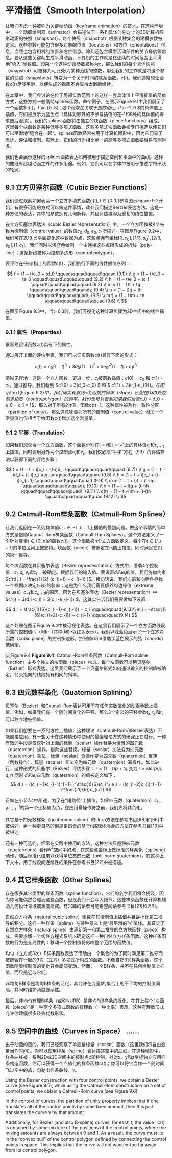 # 平滑插值（Smooth Interpolation）
让我们考虑一种被称为关键帧动画（keyframe animation）的技术。在这种环境中，一个动画绘制器（animator）会描述位于一系列具体时刻之上的3D计算机图形动画的快照（snapshot）。每个快照（snapshot）根据某种集合的建模参数被定义。这些参数可能包含很多对象的位置（locations）和方位（orientations）信息，当然也包含相机的位置和方位信息。除此还包含模型活动部件的关节角度等信息。要从这些关键帧生成平滑动画，计算机的工作就是在连续的时间范围上平滑地“填入”参数值。如果一个这种动画参数被称为c，那么我们的每个具体快照（snapshot）可被称为$c_i$,此处i为某种范围的整数，那么我们的工作就是将这个参数的快照（snapshots）转变为一个关于时间的联系函数，$c(t)$。我们通常想让函数$c(t)$足够平滑，以便生成的动画不会显得太断断续续。

在本章中，我们会讨论在位于局部实数范围上的这样一套具体值上平滑插值的简单方式，这些方式一般借助splines函数。举个例子，在图示$\text{Figure 9.1}$中我们展示了一个函数$c(t)，t \in [0..8] $,这个函数在关联于整数值$c_i,i \in -1..9 $的具体值上插值，它们被展示为蓝色点（具体对额外的不参与插值的在-1和9处的具体值的需求随后澄清）。我们的splines函数将由独立的块函数（piece functions）组成，这里每个块函数是某种低等多项式函数。这些多项式块函数会被专门挑选以便它们可以平滑地”缝合在一起“。splines函数经常被用于计算机图形中，因为它们易于表达，评估和控制。实际上，它们的行为相比单一的高等多项式函数要容易预测得多。

我们也会展示这样的splines函数表达如何被用于描述空间和平面中的曲线。这样的曲线有超越动画之外的许多用途。例如，它们可以在字体中被用于描述字符形状的轮廓。

## 9.1 立方贝塞尔函数（Cubic Bezier Functions）
我们通过观察如何表达一个立方多项式函数$c(t),t \in [0..1]$(参考图示$\text{Figure 9.2}$开始。有很多可能的方式可以做这件事情，此处我们描述Berzier表达方法。这是一种方便的表达，其中的参数拥有几何解释，并且评估减弱为重复的线性插值。

在立方贝塞尔表达法（cubic Bezier representation）中，一个立方函数被4个被称为控制值（control value）的数值$c_0,d_0,e_0,c_1$所描述。在图示$\text{Figure 9.2}$中，我们可在2D(t,c)平面视化这种数据为点，这些点拥有坐标$[0,c_0],[1/3,d_0],[2/3,e_0],[1,c_1]$。我们同时以浅蓝色绘制一个由连接这些点所形成的折线（poly-line）；这条折线被称为控制多边形（control polygon）。

要评估在任何t指上的函数c(t)，我们执行下面的线性插值序列：

$$
   f = (1 − t)c_0 + td_0 \qquad\qquad\qquad\qquad (9.1)\ \\
	g = (1 − t)d_0 + te_0 \qquad\qquad\qquad\qquad (9.2) \\
	h = (1 − t)e_0 + tc_1 \qquad\qquad\qquad\qquad (9.3) \\
   m = (1 − t)f + tg  \qquad\qquad\qquad\qquad\; (9.4) \\
   n = (1 − t)g + th  \qquad\qquad\qquad\qquad\; (9.5) \\
   c(t) = (1 − t)m + tn \qquad\qquad\qquad\qquad (9.6) \\
$$

在图示$\text{Figure 9.3}$中，当t=0.3时，我们可视化这种计算步骤为2D空间中的线性插值。

### 9.1.1 属性（Properties）
很容易验证函数c(t)具有下列属性。

通过展开上面的评估步骤，我们可以证实函数c(t)具有下面的形式：

$$c(t)= c_0(1 − t)^3 + 3d_0t(1 − t)^2 + 3e_0t^2(1 − t) + c_1t^3$$

清晰无误地，这是一个立方函数。更进一步，$c_i$被函数插值：$c(0)=c_0$ 和 $c(1)=c_1$。通过推导，我们看到 $c'(0) = 3(d_0-c_0) $ 和 $ c'(1) = 3(c_1-e_{0})$。在图示$\text{Figure 9.2}$中，我们确实观察到c(t)函数的斜率（slope）匹配在0和1处控制多边形（control polygon）的斜率。我们也可以看到如果我们设置$c_0 = d_0 = e_0 = c_1 = 1$，那么对于所有的t值，函数c(t)=1。这种属性被称作一致性分区（partition of unity），那么这意味着为所有的控制值（control value）增加一个常量值也仅相当于给函数c(t)增加这个常量值。

### 9.1.2 平移（Translation）
如果我们想获得一个立方函数，这个函数分别在t = i和t = i+1上的具体值$c_i$和$c_{i+1}$上插值，同时调用另外两个控制点$d_i$和$e_i$，我们仅必须“平移”方程（9.1）的评估算法以获得下面的评估步骤：

$$
   f = (1 − t + i)c_i + (t-i)d_i \qquad\qquad\qquad\qquad (9.7)\ \\
	g = (1 − t + i)d_i + (t-i)e_i \qquad\qquad\qquad\qquad (9.8) \\
	h = (1 − t + i)e_i + (t-i)c_{i+1} \qquad\qquad\qquad\quad (9.9) \\
   m = (1 − t + i)f + (t-i)g  \qquad\qquad\qquad\qquad\; (9.10) \\
   n = (1 − t + i)g + (t-i)h  \qquad\qquad\qquad\qquad\; (9.11) \\
   c(t) = (1 − t +i)m + (t-i)n \qquad\qquad\qquad\quad (9.12) \\
$$

## 9.2 Catmull-Rom样条函数（Catmull-Rom Splines）
让我们返回在一系列具体值$c_i,i \in -1..n+1$上插值的最初问题。做这个事情的简单方式是借助Catmull-Rom样条函数（Catmull-Rom Splines）。这个方法定义了一个针对变量$t \in [0..n]$的函数c(t)。这个函数被n个立方函数定义，每个在$t \in [i..i+1]$的单位区间上被支持。块函数（piece）被选定在$c_i$值上插值，同时满足它们的第一推导。

每个块函数在其贝塞尔表达（Bezier represesntation）方式中，借助4个控制值：$c_i,d_i,e_i和c_{i+1}$被确定。根据我们的输入值。要设置$d_i$和$e_i$的值，我们施加约束$c′(t)|_i = \frac{1}{2} (c_{i+1} − c_{i−1} )$。换句话说，我们向前和向后各寻找一个样例以决定t=i处的斜率；这是为什么我们需要额外的边缘值（extreme values）$c_{-1}$和$c_{n+1}$的原因。因为在贝塞尔表达（Bezier representation）中$c'(i) = 3(d_i-c_i) = 3(c_i-e_{i-1}) $，这其实告诉我们需要做如下设置：

$$ 
	d_i = \frac{1}{6}(c_{i+1}-c_{i-1}) + c_i  \qquad\qquad(9.13)\\
	e_i = -\frac{1}{6}(c_{i+2}-c_{i}) + c_{i+1} \qquad\quad(9.14)
$$

这个处理在图示$\text{Figure 9.4}$中被可视化表达。在这里我们展示了一个立方函数线段所需的控制值c，d和e（其中d和e以红色表示）。我们以浅蓝色展示了一个立方块函数（cubic piece）的控制多边形。控制值d和e借助深蓝色展示的弦（chords）被确定。

![Figure9.4](media/Figure9.4.png)
**Figure 9.4:** Catmull-Rom样条函数（Catmull-Rom spline function）由多个独立的块函数（piece）构成。每个块函数可以用贝塞尔（Bezier）形式表达。这里我们展示了一个贝塞尔形式如何通过输入的控制值被确定。箭头指向的线段拥有相同的斜率。 

## 9.3 四元数样条化（Quaternion Splining）
贝塞尔（Bezier）和Catmull-Rom表达可用于在任何实数值化的动画参数上插值。例如，如果我们有一个随时间变化的平移，那么3个定义的平移参数$t_x,t_y$和$t_z$可以独立地被插值。

如果我们想要在一系列方位上插值，这种理论（Catmull-Rom和Bezier表达）不能直接应用。有一些关于在这种情形中使用的最佳理论方式的研究正在进行。一种有效的手段是仅仅针对上面的标量（scalar）操作替换为恰当的四元数（quaternion）操作。借助这些替换，标量（scalar）加法变为四元数（quaternion）乘法，标量（scalar）负操作变为四元数（quaternion）反转（倒数操作），标量（scalar）乘法变为四元数（quaternion）幂操作。如此进行，这种形式的贝塞尔（Bezier）评估步骤：
$r = (1 − t)p + tq$ 变为 $r = slerp(p, q, t)$
同时 $d_i$和$e_i$四元数（quaternion）的值被定义如下：
$$ 
d_i = ((c_{i+1}c_{i−1}^{−1} )^\frac{1}{6})c_i \\
e_i = ((c_{i+2}c_{i}^{−1} )^\frac{-1}{6})c_{i+1}
$$

正如在小节7.4中所述，为了在“短路径”上插值，如果四元数（quaternion）$c_{i+1}c_{i-1}^{-1}$的第一个坐标值为负，在应用幂操作符之前，我们先将其负化。

其它基于四元数样条（quaternion spline）的slerp方法在参考书目[68]和[66]中被讲述。另一种更自然的但是更昂贵的基于n路球体混合的方法在参考书目[10]中被讲述。

还有一种可选的，经常在实践中使用的方法，这种方法只是将四元数（quaternions）看作$R^4$空间中的点，在这些点坐标上做标准的样条化（splining）动作，随后标准化结果以获得单位态四元数（unit-norm quaternion）。在这种上下文中，用于线段间连续性的条件在参考书目[22]中被描述。

## 9.4 其它样条函数（Other Splines）
存在很多其它类型的样条函数（spline function），它们的名字我们将会提及，因为你可能偶然会碰到这些函数，但是我们不会深入细节。这些样条函数在计算机辅助几何设计领域被重度研究。有兴趣的读者可能希望阅读参考书目[21]和[59]。

自然立方样条（natural cubic spline）函数在其控制值上插值并且最小化第二推导的积分。这样一种样条（spline）在某种意义上是“最平滑的”插值体。其证实了自然立方样条（natural spline）由满足第一和第二推导的立方块函数（piece）构成。需要求解一个线性方程式系统以确定这样一种自然立方样条函数。这种样条函数的行为是全局性的：移动一个控制值将影响整个范围的函数值。

均匀（立方或3次）B样条函数表达了借助由一个集合的为了同时满足第二推导而被缝合在一起的3次（立方）多项式所构成的函数。不像自然3次样条函数，这个函数随着控制值的变化只会局部变动。然而，一个B样条，并不在任何控制值上插值，而只是近似它们。

非均匀B样条是均匀B样条的泛化，其允许在变量t的集合上的不平均的控制值间隔，并同时维护两度连续性。

最后，非均匀有理B样条（或称NURB）是非均匀B样条的泛化，在其上每个“块函数（piece）”是一种两个多项式函数的有理数（一种比率）表示。这种有理数形式允许你建模很多经典代数形状。

## 9.5 空间中的曲线（Curves in Space） ......
出于动画的目的，我们已经观察了单变量标量（scalar）函数（这里我们将自由变量当作时间）。你可以使用样条（spline）表达描述空中的曲线。在这种情形中，样条曲线被一系列2D或3D空间中的控制点$\tilde{c}$所控制。针对x、y和z坐标独立应用样条构造函数，你可以获得一个点值化的样条函数$\tilde{c}(t)$；你可以将它当作一个随时间飞过空中的点，勾勒出样条曲线，$\gamma$。

Using the Bezier construction with four control points, we obtain a Bezier curve (see Figure 9.5), while using the Catmull-Rom construction on a set of control points, we obtain a Catmull-Rom curve (see Figure 9.6).

In the context of curves, the partition of unity property implies that if one translates all of the control points by some ﬁxed amount, then this just translates the curve γ by that amount.

Additionally, for Bezier (and also B-spline) curves, for each t, the value ˜c(t) is obtained by some mixture of the positions of the control points, where the mixing amounts are always between 0 and 1. As a result, the curve must lie in the “convex hull” of the control polygon deﬁned by connecting the control points in space. This implies that the curve will not wander too far away from its control polygon.


